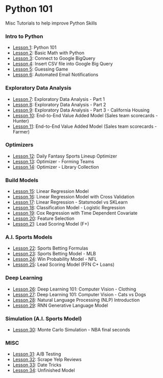 # Python 101


Misc Tutorials to help improve Python Skills

### Intro to Python
- [Lesson 1](https://github.com/papagorgio23/Python101/blob/master/Python_101.ipynb): Python 101
- [Lesson 2](https://github.com/papagorgio23/Python101/blob/master/Python_Math_101.ipynb): Basic Math with Python
- [Lesson 3](https://github.com/papagorgio23/Python101/blob/master/Connect_to_GBQ.ipynb): Connect to Google BigQuery
- [Lesson 4](https://github.com/papagorgio23/Python101/blob/master/Austen_GBQ_Upload.ipynb): Insert CSV file into Google Big Query
- [Lesson 5](https://github.com/papagorgio23/Python101/blob/master/Guessing_Game.ipynb): Guessing Game
- [Lesson 6](https://github.com/papagorgio23/Python101/blob/master/Email_Notification_Template_Update_to_GBQ_.ipynb): Automated Email Notifications
### Exploratory Data Analysis
- [Lesson 7](https://github.com/papagorgio23/Python101/blob/master/EDA1.ipynb): Exploratory Data Analysis - Part 1
- [Lesson 8](https://github.com/papagorgio23/Python101/blob/master/EDA2.ipynb): Exploratory Data Analysis - Part 2
- [Lesson 9](https://github.com/papagorgio23/Python101/blob/master/California_Housing_EDA.ipynb): Exploratory Data Analysis - Part 3 - California Housing
- [Lesson 10](https://github.com/papagorgio23/Python101/blob/master/TL_Scorecard.ipynb): End-to-End Value Added Model (Sales team scorecards - Hunter)
- [Lesson 11](https://github.com/papagorgio23/Python101/blob/master/Farmer_TL_Scorecard.ipynb): End-to-End Value Added Model (Sales team scorecards - Farmer)
### Optimizers
- [Lesson 12](https://github.com/papagorgio23/Python101/blob/master/DFS_Football_Lineup_Optimizer.ipynb): Daily Fantasy Sports Lineup Optimizer
- [Lesson 13](https://github.com/papagorgio23/Python101/blob/master/Forming_Teams.ipynb): Optimizer - Forming Teams
- [Lesson 14](https://github.com/papagorgio23/Python101/blob/master/Optimizing_a_Library_Collection.ipynb): Optimizer - Library Collection
### Build Models
- [Lesson 15](https://github.com/papagorgio23/Python101/blob/master/Linear_Regression_Example.ipynb): Linear Regression Model
- [Lesson 16](https://github.com/papagorgio23/Python101/blob/master/ml_regression.ipynb): Linear Regression Model with Cross Validation
- [Lesson 17](https://github.com/papagorgio23/Python101/blob/master/Linear_Regression_Example.ipynb): Linear Regression - Statsmodel vs SKLearn
- [Lesson 18](https://github.com/papagorgio23/Python101/blob/master/NSF_Logistic_Regression_v1.ipynb): Classification Model - Logistic Regression
- [Lesson 19](https://github.com/papagorgio23/Python101/blob/master/Cox_Regression_with_Time_Dependent_Covariate.ipynb): Cox Regression with Time Dependent Covariate
- [Lesson 20](https://github.com/papagorgio23/Python101/blob/master/Feature_Selection.ipynb): Feature Selection
- [Lesson 21](https://github.com/papagorgio23/Python101/blob/master/Refresh_NPV_(8_10_20).ipynb): Lead Scoring Model (F+)
### A.I. Sports Models
- [Lesson 22](https://github.com/papagorgio23/Python101/blob/master/Feature_Selection.ipynb): Sports Betting Formulas
- [Lesson 23](https://github.com/papagorgio23/Python101/blob/master/Answers_MLB_Predictions.ipynb): Sports Betting Model - MLB
- [Lesson 24](https://github.com/papagorgio23/Python101/blob/master/Win_Probability_Model.ipynb): Win Probability Model - NFL
- [Lesson 25](https://github.com/papagorgio23/Python101/blob/master/C%2B_Lead_Scoring_Modelv2.ipynb): Lead Scoring Model (FFN C+ Loans)
### Deep Learning
- [Lesson 26](https://github.com/papagorgio23/Python101/blob/master/Computer_Vision_Basic_Classification.ipynb): Deep Learning 101: Computer Vision - Clothing
- [Lesson 27](https://github.com/papagorgio23/Python101/blob/master/Computer_Vision_Cats_vs_Dogs.ipynb): Deep Learning 101: Computer Vision - Cats vs Dogs
- [Lesson 28](https://github.com/papagorgio23/Python101/blob/master/NLP_Test.ipynb): Natural Language Processing (NLP) Introduction
- [Lesson 29](https://github.com/papagorgio23/Python101/blob/master/RNN_Text_Gen_Model.ipynb): RNN Generative Language Model
### Simulation (A.I. Sports Model)
- [Lesson 30](https://github.com/papagorgio23/Python101/blob/master/Monte_Carlo_Simulation_(NBA_3_or_2).ipynb): Monte Carlo Simulation - NBA final seconds
### MISC
- [Lesson 31](https://github.com/papagorgio23/Python101/blob/master/ABtest.ipynb): A/B Testing
- [Lesson 32](https://github.com/papagorgio23/Python101/blob/master/Tempe_Yelp_Reviews.ipynb): Scrape Yelp Reviews
- [Lesson 33](https://github.com/papagorgio23/Python101/blob/master/Random_Dates.ipynb): Date Tricks
- [Lesson 34](https://github.com/papagorgio23/Python101/blob/master/Py_202_F%2B_Lead_Scoring_Model.ipynb): Unfinished Model
